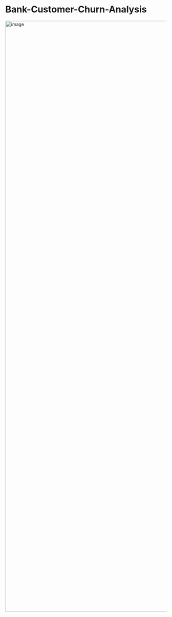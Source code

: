 # Bank-Customer-Churn-Analysis
<img width="3275" height="1845" alt="image" src="https://github.com/user-attachments/assets/641080d3-e2be-4710-ac8d-cdbcd9c3f7a0" />


